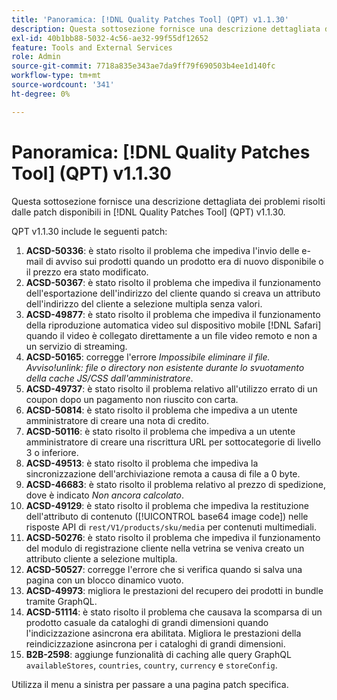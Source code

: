 ```yaml
---
title: 'Panoramica: [!DNL Quality Patches Tool] (QPT) v1.1.30'
description: Questa sottosezione fornisce una descrizione dettagliata dei problemi risolti dalle patch disponibili in  [!DNL Quality Patches Tool] (QPT) v1.1.30.
exl-id: 40b1bb88-5032-4c56-ae32-99f55df12652
feature: Tools and External Services
role: Admin
source-git-commit: 7718a835e343ae7da9ff79f690503b4ee1d140fc
workflow-type: tm+mt
source-wordcount: '341'
ht-degree: 0%

---
```


# Panoramica: [!DNL Quality Patches Tool] (QPT) v1.1.30

Questa sottosezione fornisce una descrizione dettagliata dei problemi risolti dalle patch disponibili in [!DNL Quality Patches Tool] (QPT) v1.1.30.

QPT v1.1.30 include le seguenti patch:

1. **ACSD-50336**: è stato risolto il problema che impediva l&#39;invio delle e-mail di avviso sui prodotti quando un prodotto era di nuovo disponibile o il prezzo era stato modificato.
1. **ACSD-50367**: è stato risolto il problema che impediva il funzionamento dell&#39;esportazione dell&#39;indirizzo del cliente quando si creava un attributo dell&#39;indirizzo del cliente a selezione multipla senza valori.
1. **ACSD-49877**: è stato risolto il problema che impediva il funzionamento della riproduzione automatica video sul dispositivo mobile [!DNL Safari] quando il video è collegato direttamente a un file video remoto e non a un servizio di streaming.
1. **ACSD-50165**: corregge l&#39;errore *Impossibile eliminare il file. Avviso!unlink: file o directory non esistente durante lo svuotamento della cache JS/CSS dall&#39;amministratore*.
1. **ACSD-49737**: è stato risolto il problema relativo all&#39;utilizzo errato di un coupon dopo un pagamento non riuscito con carta.
1. **ACSD-50814**: è stato risolto il problema che impediva a un utente amministratore di creare una nota di credito.
1. **ACSD-50116**: è stato risolto il problema che impediva a un utente amministratore di creare una riscrittura URL per sottocategorie di livello 3 o inferiore.
1. **ACSD-49513**: è stato risolto il problema che impediva la sincronizzazione dell&#39;archiviazione remota a causa di file a 0 byte.
1. **ACSD-46683**: è stato risolto il problema relativo al prezzo di spedizione, dove è indicato *Non ancora calcolato*.
1. **ACSD-49129**: è stato risolto il problema che impediva la restituzione dell&#39;attributo di contenuto ([!UICONTROL base64 image code]) nelle risposte API di `rest/V1/products/sku/media` per contenuti multimediali.
1. **ACSD-50276**: è stato risolto il problema che impediva il funzionamento del modulo di registrazione cliente nella vetrina se veniva creato un attributo cliente a selezione multipla.
1. **ACSD-50527**: corregge l&#39;errore che si verifica quando si salva una pagina con un blocco dinamico vuoto.
1. **ACSD-49973**: migliora le prestazioni del recupero dei prodotti in bundle tramite GraphQL.
1. **ACSD-51114**: è stato risolto il problema che causava la scomparsa di un prodotto casuale da cataloghi di grandi dimensioni quando l&#39;indicizzazione asincrona era abilitata. Migliora le prestazioni della reindicizzazione asincrona per i cataloghi di grandi dimensioni.
1. **B2B-2598**: aggiunge funzionalità di caching alle query GraphQL `availableStores`, `countries`, `country`, `currency` e `storeConfig`.

Utilizza il menu a sinistra per passare a una pagina patch specifica.
